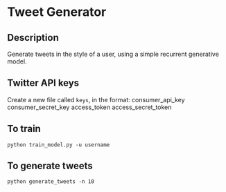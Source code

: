 # Tweet Generator
## Description
Generate tweets in the style of a user, using a simple recurrent generative model.

## Twitter API keys
Create a new file called `keys`, in the format: 
consumer_api_key
consumer_secret_key
access_token
access_secret_token

## To train

`python train_model.py -u username`
## To generate tweets
`python generate_tweets -n 10`

